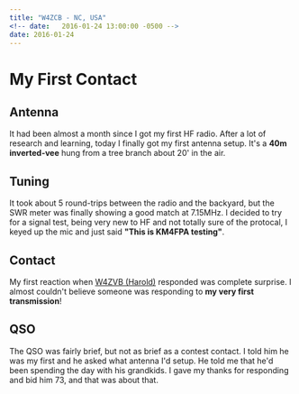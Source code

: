 ```yaml
---
title: "W4ZCB - NC, USA"
<!-- date:   2016-01-24 13:00:00 -0500 -->
date: 2016-01-24
---
```

# My First Contact

## Antenna
It had been almost a month since I got my first HF radio. After a lot of research and learning, today I finally got my first antenna setup. It's a **40m inverted-vee** hung from a tree branch about 20' in the air.

## Tuning
It took about 5 round-trips between the radio and the backyard, but the SWR meter was finally showing a good match at 7.15MHz. I decided to try for a signal test, being very new to HF and not totally sure of the protocal, I keyed up the mic and just said **"This is KM4FPA testing"**.

## Contact
My first reaction when [W4ZVB (Harold)](http://www.qrz.com/db/W4ZCB/) responded was complete surprise. I almost couldn't believe someone was responding to **my very first transmission**!

## QSO
The QSO was fairly brief, but not as brief as a contest contact. I told him he was my first and he asked what antenna I'd setup. He told me that he'd been spending the day with his grandkids. I gave my thanks for responding and bid him 73, and that was about that.


